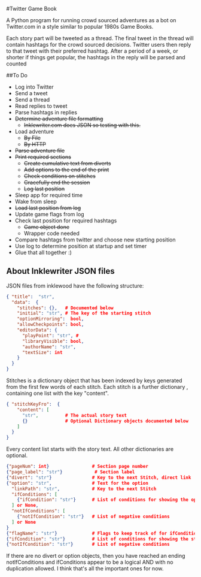 #Twitter Game Book

A Python program for running crowd sourced adventures as a bot on Twitter.com
 in a style similar to popular 1980s Game Books.
 
 Each story part will be tweeted as a thread. The final tweet in the thread
  will contain hashtags for the crowd sourced decisions.  Twitter users then
   reply to that tweet with their preferred hashtag.  After a period of a
    week, or shorter if things get popular, the hashtags in the reply will be
     parsed and counted
 
 
 
 ##To Do
 * Log into Twitter
 * Send a tweet
 * Send a thread
 * Read replies to tweet
 * Parse hashtags in replies
 * ~~Determine adventure file formatting~~
   * ~~Inklewriter.com does JSON so testing with this.~~
 * Load adventure
    * ~~By File~~
    * ~~By HTTP~~
 * ~~Parse adventure file~~
 * ~~Print required sections~~
    * ~~Create cumulative text from diverts~~
    * ~~Add options to the end of the print~~
    * ~~Check conditions on stitches~~
    * ~~Gracefully end the session~~
    * ~~Log last position~~ 
 * Sleep app for required time
 * Wake from sleep
 * ~~Load last position from log~~
 * Update game flags from log
 * Check last position for required hashtags
    * ~~Game object done~~
    * Wrapper code needed
 * Compare hashtags from twitter and choose new starting position
 * Use log to determine position at startup and set timer
 * Glue that all together :)
 
 ## About Inklewriter JSON files
 
JSON files from inklewood have the following structure:

```JSON
{ "title":  "str",
  "data":  {
    "stitches": {},   # Documented below
    "initial": "str", # The key of the starting stitch
    "optionMirroring":  bool, 
    "allowCheckpoints": bool,
    "editorData": {
      "playPoint": "str", # 
      "libraryVisible": bool,
      "authorName": "str",
      "textSize": int
    }
  }
}
```

Stitches is a dictionary object that has been indexed by keys generated from
 the first few words of each stitch.  Each stitch is a further dictionary
 , containing one list with the key "content".  

```JSON
{ "stitchKeyFro":  {
    "content": [
      "str",          # The actual story text
      {}              # Optional Dictionary objects documented below 
    ]
  }
}
```

Every content list starts with the story text. All other dictionaries are
 optional.

```JSON
{"pageNum": int}                # Section page number
{"page_label": "str"}            # Section label
{"divert": "str"}               # Key to the next Stitch, direct link
{"option": "str",               # Text for the option
  "linkPath": "str",            # Key to the next Stitch
  "ifConditions": [
    {"ifCondition": "str"}      # List of conditions for showing the option  
  ] or None,   
  "notIfConditions": [
    {"notIfCondition": "str"}   # List of negative conditions
  ] or None
}
{"flagName": "str"}             # Flags to keep track of for ifConditions
{"ifCondition": "str"}          # List of conditions for showing the stitch
{"notIfCondition": "str"}       # List of negative conditions
```

If there are no divert or option objects, then you have reached an ending
 notIfConditions and ifConditions appear to be a logical AND with no
 duplication allowed. I think that's all the important ones for now.